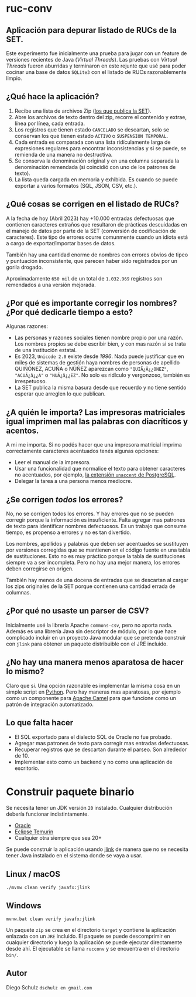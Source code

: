 # ruc-conv

## Aplicación para depurar listado de RUCs de la SET.

Este experimento fue inicialmente una prueba para jugar con un feature de versiones recientes de Java (_Virtual Threads_).
Las pruebas con _Virtual Threads_ fueron aburridas y terminaron en este rejunte que usé para poder cocinar una base de datos `SQLite3` con el listado de RUCs razonablemente limpio.

## ¿Qué hace la aplicación?

1. Recibe una lista de archivos Zip ([los que publica la SET](https://www.set.gov.py/portal/PARAGUAY-SET/InformesPeriodicos?folder-id=repository:collaboration:/sites/PARAGUAY-SET/categories/SET/Informes%20Periodicos/listado-de-ruc-con-sus-equivalencias)).
2. Abre los archivos de texto dentro del zip, recorre el contenido y extrae, línea por línea, cada entrada.
3. Los registros que tienen estado `CANCELADO` se descartan, solo se conservan los que tienen estado `ACTIVO` o `SUSPENSION TEMPORAL`.
4. Cada entrada es comparada con una lista ridículamente larga de expresiones regulares para encontrar inconsistencias y si se puede, se remienda de una manera no destructiva.
5. Se conserva la denominación original y en una columna separada la denominación remendada (si coincidió con uno de los patrones de texto).
6. La lista queda cargada en memoria y exhibida. Es cuando se puede exportar a varios formatos (SQL, JSON, CSV, etc.).

## ¿Qué cosas se corrigen en el listado de RUCs?

A la fecha de hoy (Abril 2023) hay +10.000 entradas defectuosas que contienen caracteres extraños que resultaron de prácticas descuidadas en el manejo de datos por parte de la SET (conversión de codificación de caracteres). Este tipo de errores ocurre comunmente cuando un idiota está a cargo de exportar/importar bases de datos.

También hay una cantidad enorme de nombres con errores obvios de tipeo y puntuación inconsistente, que parecen haber sido registrados por un gorila drogado.

Aproximadamente `650 mil` de un total de `1.032.969` registros son remendados a una versión mejorada.

## ¿Por qué es importante corregir los nombres? ¿Por qué dedicarle tiempo a esto?

Algunas razones:

- Las personas y razones sociales tienen nombre propio por una razón. Los nombres propios se debe escribir bien, y con mas razón si se trata de una institución estatal.
- Es 2023, `Unicode 2.0` existe desde _1996_. Nada puede justificar que en miles de sistemas de gestión haya nombres de personas de apellido QUIÑÓNEZ, ACUÑA o NÚÑEZ aparezcan como `"QUIÃ¿Â¿¿ONEZ"`, `"ACUÃ¿â¿¿A"` o `"NUÃ¿â¿¿EZ"`. No solo es ridículo y vergonzoso, también es irrespetuoso.
- La SET publica la misma basura desde que recuerdo y no tiene sentido esperar que arreglen lo que publican.

## ¿A quién le importa? Las impresoras matriciales igual imprimen mal las palabras con diacríticos y acentos.

A mi me importa. Si no podés hacer que una impresora matricial imprima correctamente caracteres acentuados tenés algunas opciones:

- Leer el manual de la impresora.
- Usar una funcionalidad que normalice el texto para obtener caracteres no acentuados, por ejemplo, [la extensión `unaccent` de PostgreSQL](https://www.postgresql.org/docs/current/unaccent.html).
- Delegar la tarea a una persona menos mediocre.

## ¿Se corrigen _todos_ los errores?

No, no se corrigen todos los errores. Y hay errores que no se pueden corregir porque la información es insuficiente.
Falta agregar mas patrones de texto para identificar nombres defectuosos. Es un trabajo que consume tiempo, es propenso a errores y no es tan divertido.

Los nombres, apellidos y palabras que deben ser acentuados se sustituyen por versiones corregidas que se mantienen en el código fuente en una tabla de sustituciones. Esto no es muy práctico porque la tabla de sustituciones siempre va a ser incompleta. Pero no hay una mejor manera, los errores deben corregirse en origen.

También hay menos de una docena de entradas que se descartan al cargar los zips originales de la SET porque contienen una cantidad errada de columnas.

## ¿Por qué no usaste un parser de CSV?

Inicialmente usé la librería Apache `commons-csv`, pero no aporta nada. Además es una librería Java sin descriptor de módulo, por lo que hace complicado incluir en un proyecto Java modular que se pretenda construir con `jlink` para obtener un paquete distribuible con el JRE incluido.

## ¿No hay una manera menos aparatosa de hacer lo mismo?

Claro que si. Una opción razonable es implementar la misma cosa en un simple script en [Python](https://www.python.org/).
Pero hay maneras mas aparatosas, por ejemplo como un componente para [Apache Camel](https://camel.apache.org/components/3.20.x/bean-component.html) para que funcione como un patrón de integración automatizado.

## Lo que falta hacer

* El SQL exportado para el dialecto SQL de Oracle no fue probado.
* Agregar mas patrones de texto para corregir mas entradas defectuosas.
* Recuperar registros que se descartan durante el parseo. Son alrededor de 10.
* Implementar esto como un backend y no como una aplicación de escritorio.

# Construir paquete binario
Se necesita tener un JDK versión `20` instalado. Cualquier distribución debería funcionar indistintamente.

* [Oracle](https://www.oracle.com/java/technologies/downloads/)
* [Eclipse Temurin](https://adoptium.net/es/temurin/releases/?version=20)
* Cualquier otra siempre que sea 20+

Se puede construir la aplicación usando [jlink](https://docs.oracle.com/javase/9/tools/jlink.htm) de manera que no se necesita tener Java instalado en el sistema donde se vaya a usar.

## Linux / macOS

```
./mvnw clean verify javafx:jlink

```

## Windows

```
mvnw.bat clean verify javafx:jlink
```

Un paquete `zip` se crea en el directorio `target` y contiene la aplicación enlazada con un `JRE` incluido. 
El paquete se puede descomprimir en cualquier directorio y luego la aplicación se puede ejecutar directamente desde ahí. El ejecutable se llama `rucconv` y se encuentra en el directorio `bin/`.



## Autor

Diego Schulz
`dschulz en gmail.com`


